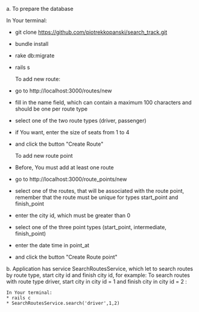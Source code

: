 a. To prepare the database

   In Your terminal:
 * git clone https://github.com/piotrekkopanski/search_track.git
 * bundle install
 * rake db:migrate
 * rails s

   To add new route:
 * go to http://localhost:3000/routes/new
 * fill in the name field, which can contain a maximum 100 characters and should be one per route type
 * select one of the two route types (driver, passenger)
 * if You want, enter the size of seats from 1 to 4
 * and click the button "Create Route" 

   To add new route point
 * Before, You must add at least one route 
 * go to http://localhost:3000/route_points/new
 * select one of the routes, that will be associated with the route point, remember that the route must be unique for types start_point and finish_point
 * enter the city id, which must be greater than 0
 * select one of the three point types (start_point, intermediate, finish_point)
 * enter the date time in point_at
 * and click the button "Create Route point"

b. Application has service SearchRoutesService, which let to search routes by route type, start city id and finish city id, for example:
  To search routes with route type driver, start city in city id = 1 and finish city in city id = 2 :

    In Your terminal:
    * rails c
    * SearchRoutesService.search('driver',1,2)